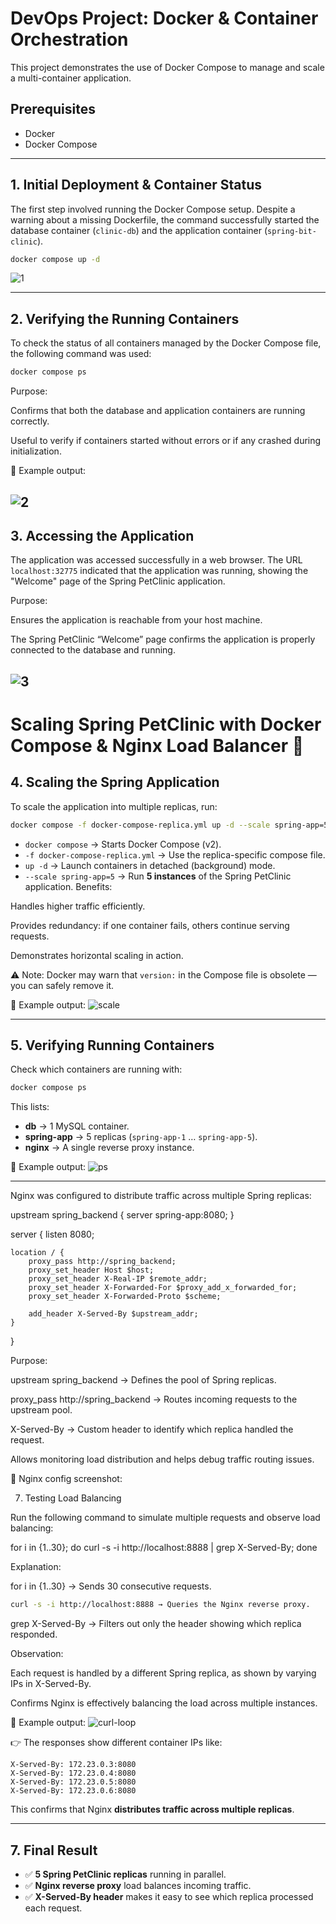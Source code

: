 # DevOps Project: Docker & Container Orchestration

This project demonstrates the use of Docker Compose to manage and scale a multi-container application.

## Prerequisites
- Docker  
- Docker Compose  

---

## 1. Initial Deployment & Container Status
The first step involved running the Docker Compose setup. Despite a warning about a missing Dockerfile, the command successfully started the database container (`clinic-db`) and the application container (`spring-bit-clinic`).

```bash
docker compose up -d
```
![1](1.png)

---

## 2. Verifying the Running Containers
To check the status of all containers managed by the Docker Compose file, the following command was used:

```bash
docker compose ps
```
Purpose:

Confirms that both the database and application containers are running correctly.

Useful to verify if containers started without errors or if any crashed during initialization.

📸 Example output:

![2](2.png)
---

## 3. Accessing the Application
The application was accessed successfully in a web browser. The URL `localhost:32775` indicated that the application was running, showing the "Welcome" page of the Spring PetClinic application.

Purpose:

Ensures the application is reachable from your host machine.

The Spring PetClinic “Welcome” page confirms the application is properly connected to the database and running.

![3](3.png)
---

# Scaling Spring PetClinic with Docker Compose & Nginx Load Balancer 🐳

## 4. Scaling the Spring Application

To scale the application into multiple replicas, run:

```bash
docker compose -f docker-compose-replica.yml up -d --scale spring-app=5
```

* `docker compose` → Starts Docker Compose (v2).
* `-f docker-compose-replica.yml` → Use the replica-specific compose file.
* `up -d` → Launch containers in detached (background) mode.
* `--scale spring-app=5` → Run **5 instances** of the Spring PetClinic application.
Benefits:

Handles higher traffic efficiently.

Provides redundancy: if one container fails, others continue serving requests.

Demonstrates horizontal scaling in action.

⚠️ Note: Docker may warn that `version:` in the Compose file is obsolete — you can safely remove it.


📸 Example output:
![scale](scale.png)

---

## 5. Verifying Running Containers

Check which containers are running with:

```bash
docker compose ps
```

This lists:

* **db** → 1 MySQL container.
* **spring-app** → 5 replicas (`spring-app-1` … `spring-app-5`).
* **nginx** → A single reverse proxy instance.

📸 Example output:
![ps](ps.png)

---

Nginx was configured to distribute traffic across multiple Spring replicas:

upstream spring_backend {
    server spring-app:8080;
}

server {
    listen 8080;

    location / {
        proxy_pass http://spring_backend;
        proxy_set_header Host $host;
        proxy_set_header X-Real-IP $remote_addr;
        proxy_set_header X-Forwarded-For $proxy_add_x_forwarded_for;
        proxy_set_header X-Forwarded-Proto $scheme;

        add_header X-Served-By $upstream_addr;
    }
}


Purpose:

upstream spring_backend → Defines the pool of Spring replicas.

proxy_pass http://spring_backend → Routes incoming requests to the upstream pool.

X-Served-By → Custom header to identify which replica handled the request.

Allows monitoring load distribution and helps debug traffic routing issues.

📸 Nginx config screenshot:


7. Testing Load Balancing

Run the following command to simulate multiple requests and observe load balancing:


for i in {1..30}; do curl -s -i http://localhost:8888 | grep X-Served-By; done


Explanation:

for i in {1..30} → Sends 30 consecutive requests.
```bash
curl -s -i http://localhost:8888 → Queries the Nginx reverse proxy.
```

grep X-Served-By → Filters out only the header showing which replica responded.

Observation:

Each request is handled by a different Spring replica, as shown by varying IPs in X-Served-By.

Confirms Nginx is effectively balancing the load across multiple instances.

📸 Example output:
![curl-loop](for.png)

👉 The responses show different container IPs like:

```
X-Served-By: 172.23.0.3:8080
X-Served-By: 172.23.0.4:8080
X-Served-By: 172.23.0.5:8080
X-Served-By: 172.23.0.6:8080
```

This confirms that Nginx **distributes traffic across multiple replicas**.

---

## 7. Final Result

* ✅ **5 Spring PetClinic replicas** running in parallel.
* ✅ **Nginx reverse proxy** load balances incoming traffic.
* ✅ **X-Served-By header** makes it easy to see which replica processed each request.

